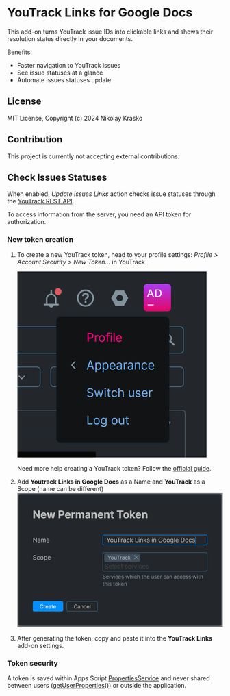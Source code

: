 # YouTrack Links for Google Docs

This add-on turns YouTrack issue IDs into clickable links and shows their resolution status directly in your documents. 

Benefits:

 * Faster navigation to YouTrack issues
 * See issue statuses at a glance
 * Automate issues statuses update

## License

MIT License, Copyright (c) 2024 Nikolay Krasko

## Contribution

This project is currently not accepting external contributions.

## Check Issues Statuses

When enabled, *Update Issues Links* action checks issue statuses through the 
[YouTrack REST API](https://www.jetbrains.com/help/youtrack/devportal/youtrack-rest-api.html).

To access information from the server, you need an API token for authorization.

### New token creation

1. To create a new YouTrack token, head to your profile settings: *Profile > Account Security > New Token...* in YouTrack
   
   ![Profile](Screenshots/token-create-profile.png "Profile in YouTrack")

   Need more help creating a YouTrack token? Follow the [official guide](https://www.jetbrains.com/help/youtrack/server/manage-permanent-token.html#new-permanent-token).

2. Add **Youtrack Links in Google Docs** as a Name and **YouTrack** as a Scope (name can be different)
    ![Token setup](Screenshots/token-create-setup.png "Token Setup")

3. After generating the token, copy and paste it into the **YouTrack Links** add-on settings.

### Token security

A token is saved within Apps Script [PropertiesService](https://developers.google.com/apps-script/reference/properties/properties-service) 
and never shared between users ([getUserProperties()](https://developers.google.com/apps-script/reference/properties/properties-service#getuserproperties)) 
or outside the application.
